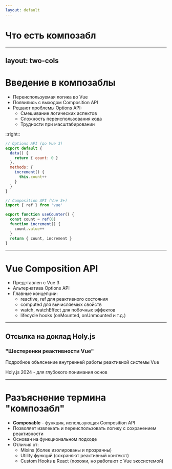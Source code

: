 ```yaml
---
layout: default
---
```


# Что есть композабл

---
layout: two-cols
---

# Введение в композаблы

- Переиспользуемая логика во Vue
- Появились с выходом Composition API
- Решают проблемы Options API:
  - Смешивание логических аспектов
  - Сложность переиспользования кода
  - Трудности при масштабировании

::right::

```js
// Options API (до Vue 3)
export default {
  data() {
    return { count: 0 }
  },
  methods: {
    increment() {
      this.count++
    }
  }
}

// Composition API (Vue 3+)
import { ref } from 'vue'

export function useCounter() {
  const count = ref(0)
  function increment() {
    count.value++
  }
  return { count, increment }
}
```

---

# Vue Composition API

- Представлен с Vue 3
- Альтернатива Options API
- Главные концепции:
  - reactive, ref для реактивного состояния
  - computed для вычисляемых свойств
  - watch, watchEffect для побочных эффектов
  - lifecycle hooks (onMounted, onUnmounted и т.д.)

---

## Отсылка на доклад Holy.js

<div class="flex justify-center">
  <div class="text-center p-4 border rounded">
    <h3>"Шестеренки реактивности Vue"</h3>
    <p>Подробное объяснение внутренней работы реактивной системы Vue</p>
    <p class="text-xs">Holy.js 2024 - для глубокого понимания основ</p>
  </div>
</div>

---

# Разъяснение термина "композабл"

- **Composable** - функция, использующая Composition API
- Позволяет извлекать и переиспользовать логику с сохранением реактивности
- Основан на функциональном подходе
- Отличия от:
  - Mixins (более изолированы и прозрачны)
  - Utility функций (сохраняют реактивный контекст)
  - Custom Hooks в React (похожи, но работают с Vue экосистемой) 